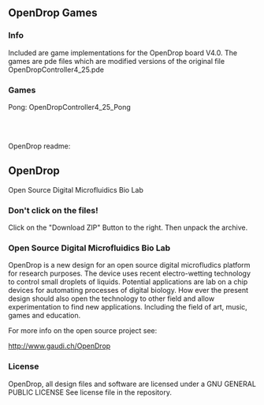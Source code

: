 ## OpenDrop Games

### Info

Included are game implementations for the OpenDrop board V4.0. The games are pde files which are modified versions of the original file OpenDropController4_25.pde

### Games

Pong: OpenDropController4_25_Pong

<br/>
<br/>

OpenDrop readme:

## OpenDrop 

Open Source Digital Microfluidics Bio Lab

### Don't click on the files!
Click on the "Download ZIP" Button to the right.
Then unpack the archive.

### Open Source Digital Microfluidics Bio Lab

OpenDrop is a new design for an open source digital microfludics platform for research purposes. The device uses recent electro-wetting technology to control small droplets of liquids. Potential applications are lab on a chip devices for automating processes of digital biology. How ever the present design should also open the technology to other field and allow experimentation to find new applications. Including the field of art, music, games and education.

For more info on the open source project see:

http://www.gaudi.ch/OpenDrop

### License

OpenDrop, all design files and software are licensed under a GNU GENERAL PUBLIC LICENSE
See license file in the repository.

